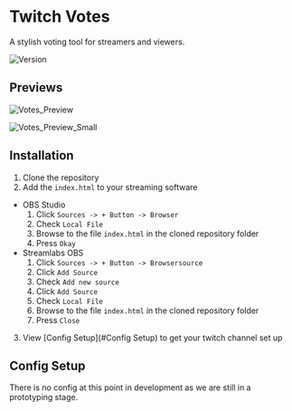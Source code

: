Twitch Votes
=
A stylish voting tool for streamers and viewers.

![Version](https://img.shields.io/badge/Version-0.3.0-yellow)

Previews
-
![Votes_Preview](https://media4.giphy.com/media/DDUZHtn0EErwu5AmCt/giphy.gif?cid=790b7611f7d7c376d3257f2bfd72f4de51b0d24d0067f934&rid=giphy.gif&ct=g)

![Votes_Preview_Small](https://media0.giphy.com/media/GFZHgrF9QkAsJLL1rB/giphy.gif?cid=790b7611666dd5fcc571eb3f853fee0ad926b4f135e8cde8&rid=giphy.gif&ct=g)

Installation
-

1. Clone the repository 
2. Add the `index.html` to your streaming software
- OBS Studio
    1. Click `Sources -> + Button -> Browser`
    2. Check `Local File`
    3. Browse to the file `index.html` in the cloned repository folder
    4. Press `Okay`
- Streamlabs OBS
    1. Click `Sources -> + Button -> Browsersource`
    2. Click `Add Source`
    3. Check `Add new source`
    4. Click `Add Source`
    5. Check `Local File`
    6. Browse to the file `index.html` in the cloned repository folder
    7. Press `Close`
3. View [Config Setup](#Config Setup) to get your twitch channel set up

Config Setup
-
There is no config at this point in development as we are still in a prototyping stage.